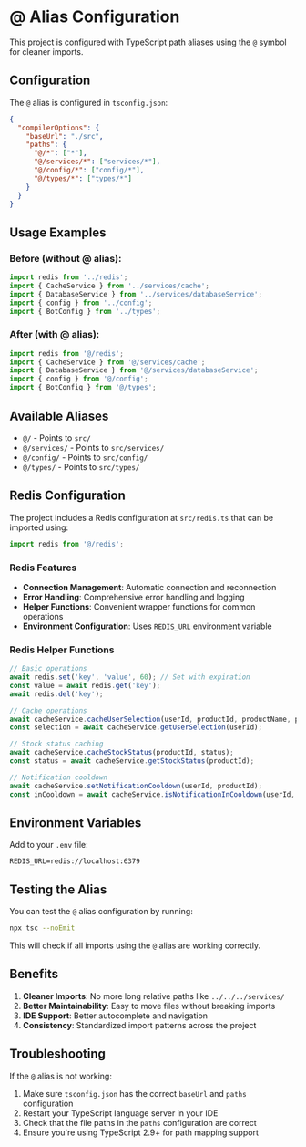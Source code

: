 # @ Alias Configuration

This project is configured with TypeScript path aliases using the `@` symbol for cleaner imports.

## Configuration

The `@` alias is configured in `tsconfig.json`:

```json
{
  "compilerOptions": {
    "baseUrl": "./src",
    "paths": {
      "@/*": ["*"],
      "@/services/*": ["services/*"],
      "@/config/*": ["config/*"],
      "@/types/*": ["types/*"]
    }
  }
}
```

## Usage Examples

### Before (without @ alias):
```typescript
import redis from '../redis';
import { CacheService } from '../services/cache';
import { DatabaseService } from '../services/databaseService';
import { config } from '../config';
import { BotConfig } from '../types';
```

### After (with @ alias):
```typescript
import redis from '@/redis';
import { CacheService } from '@/services/cache';
import { DatabaseService } from '@/services/databaseService';
import { config } from '@/config';
import { BotConfig } from '@/types';
```

## Available Aliases

- `@/` - Points to `src/`
- `@/services/` - Points to `src/services/`
- `@/config/` - Points to `src/config/`
- `@/types/` - Points to `src/types/`

## Redis Configuration

The project includes a Redis configuration at `src/redis.ts` that can be imported using:

```typescript
import redis from '@/redis';
```

### Redis Features

- **Connection Management**: Automatic connection and reconnection
- **Error Handling**: Comprehensive error handling and logging
- **Helper Functions**: Convenient wrapper functions for common operations
- **Environment Configuration**: Uses `REDIS_URL` environment variable

### Redis Helper Functions

```typescript
// Basic operations
await redis.set('key', 'value', 60); // Set with expiration
const value = await redis.get('key');
await redis.del('key');

// Cache operations
await cacheService.cacheUserSelection(userId, productId, productName, productUrl);
const selection = await cacheService.getUserSelection(userId);

// Stock status caching
await cacheService.cacheStockStatus(productId, status);
const status = await cacheService.getStockStatus(productId);

// Notification cooldown
await cacheService.setNotificationCooldown(userId, productId);
const inCooldown = await cacheService.isNotificationInCooldown(userId, productId);
```

## Environment Variables

Add to your `.env` file:

```env
REDIS_URL=redis://localhost:6379
```

## Testing the Alias

You can test the `@` alias configuration by running:

```bash
npx tsc --noEmit
```

This will check if all imports using the `@` alias are working correctly.

## Benefits

1. **Cleaner Imports**: No more long relative paths like `../../../services/`
2. **Better Maintainability**: Easy to move files without breaking imports
3. **IDE Support**: Better autocomplete and navigation
4. **Consistency**: Standardized import patterns across the project

## Troubleshooting

If the `@` alias is not working:

1. Make sure `tsconfig.json` has the correct `baseUrl` and `paths` configuration
2. Restart your TypeScript language server in your IDE
3. Check that the file paths in the `paths` configuration are correct
4. Ensure you're using TypeScript 2.9+ for path mapping support 